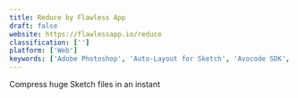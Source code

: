 ```yaml
---
title: Reduce by Flawless App
draft: false 
website: https://flawlessapp.io/reduce
classification: ['']
platform: ['Web']
keywords: ['Adobe Photoshop', 'Auto-Layout for Sketch', 'Avocode SDK', 'Font Packer', 'Fontea', 'Gmail Add-on Design Kit', 'Maze', 'Mupixa', 'Prototyp', 'Sketch 40', 'Sketch Freebie', 'Sketch Hunt', 'Sketch Icons', 'Sketch Repo', 'Sketch The Ripper', 'Sketch Viewer', 'Sketch2PDF', 'Timeline for Sketch']
---
```

Compress huge Sketch files in an instant